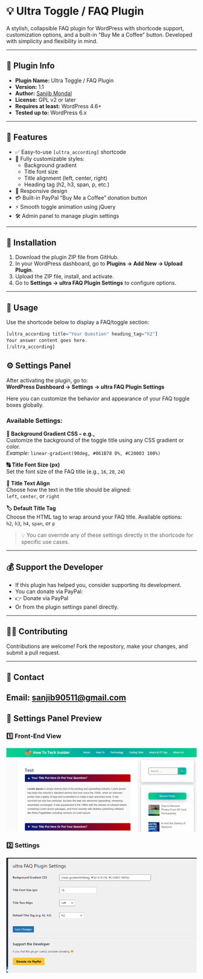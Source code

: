 # 💡 Ultra Toggle / FAQ Plugin

A stylish, collapsible FAQ plugin for WordPress with shortcode support, customization options, and a built-in "Buy Me a Coffee" button. Developed with simplicity and flexibility in mind.

---

## 📌 Plugin Info

- **Plugin Name:** Ultra Toggle / FAQ Plugin  
- **Version:** 1.1  
- **Author:** [Sanjib Mondal](mailto:sanjib90511@gmail.com)  
- **License:** GPL v2 or later  
- **Requires at least:** WordPress 4.6+  
- **Tested up to:** WordPress 6.x  

---

## 🧩 Features

- ✅ Easy-to-use `[ultra_according]` shortcode
- 🎨 Fully customizable styles:
  - Background gradient
  - Title font size
  - Title alignment (left, center, right)
  - Heading tag (h2, h3, span, p, etc.)
- 📱 Responsive design
- 💳 Built-in PayPal “Buy Me a Coffee” donation button
- ⚡ Smooth toggle animation using jQuery
- 🛠 Admin panel to manage plugin settings

---

## 🚀 Installation

1. Download the plugin ZIP file from GitHub.
2. In your WordPress dashboard, go to **Plugins → Add New → Upload Plugin**.
3. Upload the ZIP file, install, and activate.
4. Go to **Settings → ultra FAQ Plugin Settings** to configure options.

---

## 📝 Usage

Use the shortcode below to display a FAQ/toggle section:

```php
[ultra_according title="Your Question" heading_tag="h2"]
Your answer content goes here.
[/ultra_according]
```

## ⚙️ Settings Panel

After activating the plugin, go to:  
**WordPress Dashboard → Settings → ultra FAQ Plugin Settings**

Here you can customize the behavior and appearance of your FAQ toggle boxes globally.

### Available Settings:

**🎨 Background Gradient CSS – e.g.,**  
  Customize the background of the toggle title using any CSS gradient or color.  
  _Example:_ `linear-gradient(90deg, #061B78 0%, #C20003 100%)`

**🔠 Title Font Size (px)**  
  Set the font size of the FAQ title (e.g., `16`, `20`, `24`)

**📐 Title Text Align**  
  Choose how the text in the title should be aligned:  
  `left`, `center`, or `right`

**🏷 Default Title Tag**  
  Choose the HTML tag to wrap around your FAQ title. Available options:  
  `h2`, `h3`, `h4`, `span`, or `p`

> 💡 You can override any of these settings directly in the shortcode for specific use cases.

---

## 💰 Support the Developer

- If this plugin has helped you, consider supporting its development.
- You can donate via PayPal:
- 👉 Donate via PayPal
- Or from the plugin settings panel directly.

---

## 🧑‍💻 Contributing

Contributions are welcome!
Fork the repository, make your changes, and submit a pull request.

---
## 📩 Contact

Email: sanjib90511@gmail.com
---
## 📸 Settings Panel Preview

### 1️⃣ Front-End View

![Front_End Screenshot](screenshot/Screenshot-1.PNG)

### 2️⃣ Settings

![Settings Panel Screenshot](screenshot/Screenshot-2.PNG)


